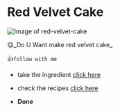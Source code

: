 # Red Velvet Cake
![Image of red-velvet-cake](https://www.livewellbakeoften.com/wp-content/uploads/2019/01/Red-Velvet-Cake-8.jpg)

😋️_Do U Want make red velvet cake_


👍️`follow with me`

- take the ingredient [click here](https://github.com/28nik/urban-eureka/blob/main/ingredients.md)

- check the recipes [click here](https://github.com/28nik/urban-eureka/blob/main/recipes.md)

- **Done**

